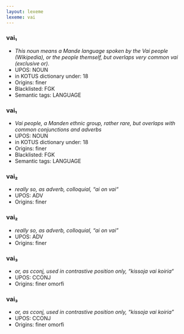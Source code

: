 ```yaml
---
layout: lexeme
lexeme: vai
---
```


###  vai₁

* _This noun means a Mande language spoken by the Vai people (Wikipedia), or the people themself, but overlaps  very common *vai* (exclusive or)._
* UPOS:  NOUN
* in KOTUS dictionary under:  18
* Origins: finer 
* Blacklisted:  FGK
* Semantic tags:  LANGUAGE


###  vai₁

* _Vai people, a Manden ethnic group, rather rare, but overlaps with common conjunctions and adverbs_
* UPOS:  NOUN
* in KOTUS dictionary under:  18
* Origins: finer 
* Blacklisted:  FGK
* Semantic tags:  LANGUAGE


###  vai₂

* _really so, as adverb, colloquial, “ai on vai“_
* UPOS:  ADV
* Origins: finer 


###  vai₂

* _really so, as adverb, colloquial, “ai on vai”_
* UPOS:  ADV
* Origins: finer 


###  vai₃

* _or, as cconj, used in contrastive position only, “kissoja vai koiria“_
* UPOS:  CCONJ
* Origins: finer omorfi 


###  vai₃

* _or, as cconj, used in contrastive position only, “kissoja vai koiria”_
* UPOS:  CCONJ
* Origins: finer omorfi 

